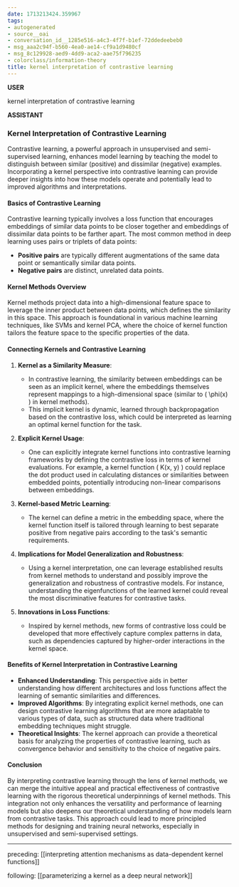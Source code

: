 ```yaml
---
date: 1713213424.359967
tags:
- autogenerated
- source__oai
- conversation_id__1285e516-a4c3-4f7f-b1ef-72ddedeebeb0
- msg_aaa2c94f-b560-4ea0-ae14-cf9a1d9480cf
- msg_8c129928-aed9-4dd9-aca2-aae75f796235
- colorclass/information-theory
title: kernel interpretation of contrastive learning
---
```


**USER**

kernel interpretation of contrastive learning


**ASSISTANT**

### Kernel Interpretation of Contrastive Learning

Contrastive learning, a powerful approach in unsupervised and semi-supervised learning, enhances model learning by teaching the model to distinguish between similar (positive) and dissimilar (negative) examples. Incorporating a kernel perspective into contrastive learning can provide deeper insights into how these models operate and potentially lead to improved algorithms and interpretations. 

#### Basics of Contrastive Learning

Contrastive learning typically involves a loss function that encourages embeddings of similar data points to be closer together and embeddings of dissimilar data points to be farther apart. The most common method in deep learning uses pairs or triplets of data points:
- **Positive pairs** are typically different augmentations of the same data point or semantically similar data points.
- **Negative pairs** are distinct, unrelated data points.

#### Kernel Methods Overview

Kernel methods project data into a high-dimensional feature space to leverage the inner product between data points, which defines the similarity in this space. This approach is foundational in various machine learning techniques, like SVMs and kernel PCA, where the choice of kernel function tailors the feature space to the specific properties of the data.

#### Connecting Kernels and Contrastive Learning

1. **Kernel as a Similarity Measure**:
   - In contrastive learning, the similarity between embeddings can be seen as an implicit kernel, where the embeddings themselves represent mappings to a high-dimensional space (similar to \( \phi(x) \) in kernel methods).
   - This implicit kernel is dynamic, learned through backpropagation based on the contrastive loss, which could be interpreted as learning an optimal kernel function for the task.

2. **Explicit Kernel Usage**:
   - One can explicitly integrate kernel functions into contrastive learning frameworks by defining the contrastive loss in terms of kernel evaluations. For example, a kernel function \( K(x, y) \) could replace the dot product used in calculating distances or similarities between embedded points, potentially introducing non-linear comparisons between embeddings.

3. **Kernel-based Metric Learning**:
   - The kernel can define a metric in the embedding space, where the kernel function itself is tailored through learning to best separate positive from negative pairs according to the task's semantic requirements.

4. **Implications for Model Generalization and Robustness**:
   - Using a kernel interpretation, one can leverage established results from kernel methods to understand and possibly improve the generalization and robustness of contrastive models. For instance, understanding the eigenfunctions of the learned kernel could reveal the most discriminative features for contrastive tasks.

5. **Innovations in Loss Functions**:
   - Inspired by kernel methods, new forms of contrastive loss could be developed that more effectively capture complex patterns in data, such as dependencies captured by higher-order interactions in the kernel space.

#### Benefits of Kernel Interpretation in Contrastive Learning

- **Enhanced Understanding**: This perspective aids in better understanding how different architectures and loss functions affect the learning of semantic similarities and differences.
- **Improved Algorithms**: By integrating explicit kernel methods, one can design contrastive learning algorithms that are more adaptable to various types of data, such as structured data where traditional embedding techniques might struggle.
- **Theoretical Insights**: The kernel approach can provide a theoretical basis for analyzing the properties of contrastive learning, such as convergence behavior and sensitivity to the choice of negative pairs.

#### Conclusion

By interpreting contrastive learning through the lens of kernel methods, we can merge the intuitive appeal and practical effectiveness of contrastive learning with the rigorous theoretical underpinnings of kernel methods. This integration not only enhances the versatility and performance of learning models but also deepens our theoretical understanding of how models learn from contrastive tasks. This approach could lead to more principled methods for designing and training neural networks, especially in unsupervised and semi-supervised settings.


---

preceding: [[interpreting attention mechanisms as data-dependent kernel functions]]  


following: [[parameterizing a kernel as a deep neural network]]